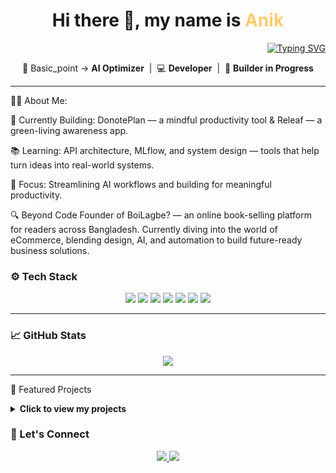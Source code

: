 <h1 align="center">
  Hi there 👋, my name is <span style="color:#ffcc70"><strong>Anik</strong></span>
</h1>

<p align="right">
  <a href="#"><img src="https://readme-typing-svg.demolab.com?font=Fira+Code&size=22&pause=1000&color=80DFFF&width=280&lines=Call+me+Just+Roy~" alt="Typing SVG" /></a>
</p>

<p align="center">
  🧠 Basic_point → <strong>AI Optimizer</strong> &nbsp;|&nbsp; 💻 <strong>Developer</strong> &nbsp;|&nbsp; 🚀 <strong>Builder in Progress</strong>
</p>



---

👨‍💻 About Me: 

🌱 Currently Building: DonotePlan — a mindful productivity tool & Releaf — a green-living awareness app.

📚 Learning: API architecture, MLflow, and system design — tools that help turn ideas into real-world systems.

🎯 Focus: Streamlining AI workflows and building for meaningful productivity.

🔍 Beyond Code
Founder of BoiLagbe? — an online book-selling platform for readers across Bangladesh.
Currently diving into the world of eCommerce, blending design, AI, and automation to build future-ready business solutions.

### ⚙️ Tech Stack

<p align="center">
  <img src="https://img.shields.io/badge/Python-3670A0?style=for-the-badge&logo=python&logoColor=white"/>
  <img src="https://img.shields.io/badge/Bash-121011?style=for-the-badge&logo=gnu-bash&logoColor=white"/>
  <img src="https://img.shields.io/badge/React-20232A?style=for-the-badge&logo=react&logoColor=61DAFB"/>
  <img src="https://img.shields.io/badge/Git-F05032?style=for-the-badge&logo=git&logoColor=white"/>
  <img src="https://img.shields.io/badge/SQL-336791?style=for-the-badge&logo=postgresql&logoColor=white"/>
  <img src="https://img.shields.io/badge/Jython-3776AB?style=for-the-badge&logo=python&logoColor=yellow"/>
  <img src="https://img.shields.io/badge/Firebase-FFCA28?style=for-the-badge&logo=firebase&logoColor=black"/>
</p>


---

### 📈 GitHub Stats

<p align="center">
  <img src="https://github-readme-stats.vercel.app/api?username=aroyslipk&show_icons=true&theme=github_dark&hide_title=true" />
</p>

---

🚀 Featured Projects
<details> <summary><b>Click to view my projects</b></summary> <br>
🧠 DonotePlan

      A focused productivity and planning AI-system for makers, doers, and thinkers.
      Minimal. Fast. Yours. (coming soon)

🧾 Invoice-webapp

      Multi-tenant invoice management system Role-based access and dynamic Excel invoice generation

🌿 Releaf

      A web platform promoting eco-awareness Smart challenges and habit tracking for green habits. (coming soon)

</details>

### 🤝 Let's Connect

<p align="center">
  <a href="https://www.linkedin.com/in/yourprofile" target="_blank">
    <img src="https://img.shields.io/badge/LinkedIn-%230077B5.svg?style=for-the-badge&logo=linkedin&logoColor=white"/>
  </a>
  <a href="mailto:anik.byteinfo11@gmail.com" target="_blank">
    <img src="https://img.shields.io/badge/Gmail-D14836.svg?style=for-the-badge&logo=gmail&logoColor=white"/>
  </a>
</p>
